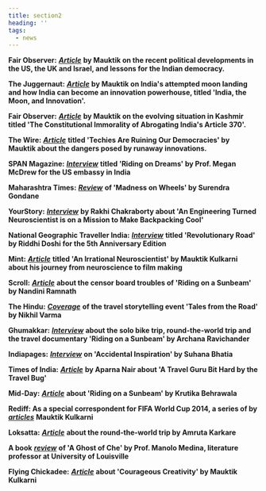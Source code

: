 ```yaml
---
title: section2
heading: ''
tags:
  - news
---
```

**Fair Observer:** [_**Article**_](https://www.fairobserver.com/region/central_south_asia/democracy-india-israel-benjamin-netanyahu-brexit-donald-trump-impeachment-world-news-79482/) **by Mauktik on the recent political developments in the US, the UK and Israel, and lessons for the Indian democracy.**

**The Juggernaut:** [_**Article**_](https://thejuggernaut.com/article?id=O0FiGDeyqBSMN7jcZcxm5) **by Mauktik on India's attempted moon landing and how India can become an innovation powerhouse, titled 'India, the Moon, and Innovation'.**

**Fair Observer:** [_**Article**_](https://www.fairobserver.com/region/central_south_asia/kashmir-news-india-article-370-jammu-kashmir-world-news-32390/) **by Mauktik on the evolving situation in Kashmir titled 'The Constitutional Immorality of Abrogating India's Article 370'.**

**The Wire:** [_**Article**_](https://thewire.in/tech/connectivity-social-media-miniaturisation-electronics-democracy) **titled 'Techies Are Ruining Our Democracies' by Mauktik about the dangers posed by runaway innovations.**

**SPAN Magazine:** [_**Interview**_](https://span.state.gov/travel/mauktik-kulkarni/20181201) **titled 'Riding on Dreams' by Prof. Megan McDrew for the US embassy in India**

**Maharashtra Times:** [_**Review**_](https://maharashtratimes.indiatimes.com/editorial/samwad/book-by-mauktik-kulkarni/articleshow/61507214.cms) **of 'Madness on Wheels' by Surendra Gondane**

**YourStory:** [_**Interview**_](https://yourstory.com/2014/09/riding-on-a-sunbeam/) **by Rakhi Chakraborty about 'An Engineering Turned Neuroscientist is on a Mission to Make Backpacking Cool'**

**National Geographic Traveller India:** [_**Interview**_](https://www.magzter.com/articles/1304/231845/5965bc80491cc) **titled 'Revolutionary Road' by Riddhi Doshi for the 5th Anniversary Edition**

**Mint:** [_**Article**_](https://www.livemint.com/Sundayapp/e6QXZ1rhcqNOyeD4uJe9MJ/An-irrational-neuroscientist.html) **titled 'An Irrational Neuroscientist' by Mauktik Kulkarni about his journey from neuroscience to film making**

**Scroll:** [_**Article**_](https://scroll.in/reel/808715/censor-board-finally-clears-a-documentary-featuring-captive-animals-cutting-out-the-animals) **about the censor board troubles of 'Riding on a Sunbeam' by Nandini Ramnath**

**The Hindu:** [_**Coverage**_](https://www.thehindu.com/todays-paper/tp-features/tp-metroplus/tales-from-the-road/article7191005.ece) **of the travel storytelling event 'Tales from the Road' by Nikhil Varma**

**Ghumakkar:** [_**Interview**_](https://www.ghumakkar.com/ghumakkar-interview-mauktik-kulkarni/) **about the solo bike trip, round-the-world trip and the travel documentary 'Riding on a Sunbeam' by Archana Ravichander**

**Indiapages:** [_**Interview**_](https://www.indiapages.in/mystory-mauktik-kulkarni-7794.html) **on 'Accidental Inspiration' by Suhana Bhatia**

**Times of India:** [_**Article**_](https://timesofindia.indiatimes.com/city/nagpur/A-travel-guru-bit-hard-by-the-travel-bug/articleshow/40875655.cms) **by Aparna Nair about 'A Travel Guru Bit Hard by the Travel Bug'**

**Mid-Day:** [_**Article**_](https://www.mid-day.com/articles/new-documentary-takes-you-from-mumbai-to-nagaland-via-10-cities-on-boat-bike-and-bullock/17262179) **about 'Riding on a Sunbeam' by Krutika Behrawala**

**Rediff: As a special correspondent for FIFA World Cup 2014, a series of by** [_**articles**_](https://realtime.rediff.com/news/mauktik-kulkarni?service=site-search) **Mauktik Kulkarni**

**Loksatta:** [_**Article**_](https://www.loksatta.com/lokrang-news/world-trip-by-mauktik-kulkarni-202309/) **about the round-the-world trip by Amruta Karkare**

**A book** [_**review**_](http://www.medina502.com/classes/a-ghost-of-che.html) **of 'A Ghost of Che' by Prof. Manolo Medina, literature professor at University of Louisville**

**Flying Chickadee:** [_**Article**_](http://www.flyingchickadee.com/Microzines/Courageous%20Creativity%20March2013.pdf) **about 'Courageous Creativity' by Mauktik Kulkarni**
